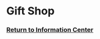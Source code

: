 # Gift Shop

### [Return to Information Center](https://github.com/mollyjones2023/ghibli-simulacrum/blob/main/2-ghibli-grand-warehouse/warehouse.md)
